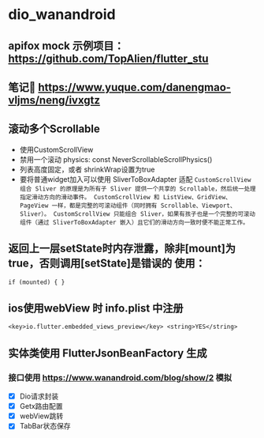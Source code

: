 # dio_wanandroid

## apifox mock 示例项目：https://github.com/TopAlien/flutter_stu

## 笔记📒 https://www.yuque.com/danengmao-vljms/neng/ivxgtz

## 滚动多个Scrollable 
- 使用CustomScrollView
- 禁用一个滚动 physics: const NeverScrollableScrollPhysics()
- 列表高度固定，或者 shrinkWrap设置为true
- 要将普通widget加入可以使用 SliverToBoxAdapter 适配
`
CustomScrollView 组合 Sliver 的原理是为所有子 Sliver 提供一个共享的 Scrollable，然后统一处理指定滑动方向的滑动事件。
CustomScrollView 和 ListView、GridView、PageView 一样，都是完整的可滚动组件（同时拥有 Scrollable、Viewport、Sliver）。
CustomScrollView 只能组合 Sliver，如果有孩子也是一个完整的可滚动组件（通过 SliverToBoxAdapter 嵌入）且它们的滑动方向一致时便不能正常工作。
`

## 返回上一层setState时内存泄露，除非[mount]为true，否则调用[setState]是错误的 使用：
`
if (mounted) {
}
`

## ios使用webView 时 info.plist 中注册
`
<key>io.flutter.embedded_views_preview</key>
<string>YES</string>
`

## 实体类使用 FlutterJsonBeanFactory 生成
### 接口使用 https://www.wanandroid.com/blog/show/2 模拟
- [x] Dio请求封装
- [x] Getx路由配置
- [x] webView跳转
- [x] TabBar状态保存
